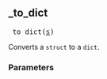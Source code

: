 ## _to_dict

<pre>
_to_dict(<a href="#_to_dict-s">s</a>)
</pre>

Converts a `struct` to a `dict`.

### Parameters

<table class="params-table">
  <colgroup>
    <col class="col-param" />
    <col class="col-description" />
  </colgroup>
  <tbody>
    <tr id="_to_dict-s>
      <td><code>s</code></td>
      <td>
        required.
        <p>
          A `struct`.
        </p>
      </td>
    </tr>
  </tbody>
</table>


